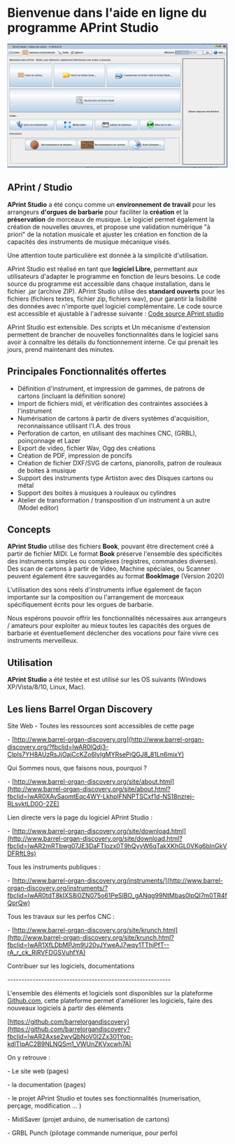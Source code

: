 
Bienvenue dans l'aide en ligne du programme APrint Studio
=========================================================



![Ecran d'accueil](product/firstsc.png)



APrint / Studio
---------------------------

__APrint Studio__ a été conçu comme un **environnement de travail** pour les arrangeurs **d'orgues de barbarie** pour faciliter la **création** et la **préservation** de morceaux de musique. Le logiciel permet également la création de nouvelles œuvres, et propose une validation numérique "à priori" de la notation musicale et ajuster les création en fonction de la capacités des instruments de musique mécanique visés.

Une attention toute particulière est donnée à la simplicité d'utilisation. 

APrint Studio est réalisé en tant que **logiciel Libre**, permettant aux utilisateurs d'adapter le programme en fonction de leurs besoins. Le code source du programme est accessible dans chaque installation, dans le fichier .jar (archive ZIP). APrint Studio utilise des **standard ouverts** pour les fichiers (fichiers textes, fichier zip, fichiers wav), pour garantir la lisibilité des données avec n'importe quel logiciel complémentaire. Le code source est accessible et ajustable à l'adresse suivante : [Code source APrint studio](https://github.com/barrelorgandiscovery/aprintproject)

APrint Studio est extensible. Des scripts et Un mécanisme d'extension permettent de brancher de nouvelles fonctionnalités dans le logiciel sans avoir à connaître les détails du fonctionnement interne. Ce qui prenait les jours, prend maintenant des minutes.


Principales Fonctionnalités offertes
------------------------

- Définition d'instrument, et impression de gammes, de patrons de cartons (incluant la définition sonore)
- Import de fichiers midi, et vérification des contraintes associées à l'instrument
- Numérisation de cartons à partir de divers systèmes d'acquisition, reconnaissance utilisant l'I.A. des trous
- Perforation de carton, en utilisant des machines CNC, (GRBL), poinçonnage et Lazer
- Export de video, fichier Wav, Ogg des créations
- Création de PDF, impression de poncifs
- Création de fichier DXF/SVG de cartons, pianorolls, patron de rouleaux de boites à musique
- Support des instruments type Artiston avec des Disques cartons ou métal
- Support des boites à musiques à rouleaux ou cylindres
- Atelier de transformation / transposition d'un instrument à un autre (Model editor)


Concepts
------------------------

__APrint Studio__ utilise des fichiers __Book__, pouvant être directement créé à partir de fichier MIDI. Le format **Book** préserve l'ensemble des spécificités des instruments simples ou complexes (registres, commandes diverses).
Des scan de cartons à partir de Video, Machine spéciales, ou Scanner peuvent également être sauvegardés au format __BookImage__ (Version 2020)

L'utilisation des sons réels d'instruments influe également de façon importante sur la composition ou l'arrangement de morceaux spécifiquement écrits pour les orgues de barbarie.

Nous espérons pouvoir offrir les fonctionnalités nécessaires aux arrangeurs / amateurs pour exploiter au mieux toutes les capacités des orgues de barbarie et éventuellement déclencher des vocations pour faire vivre ces instruments merveilleux.




Utilisation
-----------

__APrint Studio__ a été testée et est utilisé sur les OS suivants (Windows XP/Vista/8/10, Linux, Mac).



## Les liens Barrel Organ Discovery

Site Web - Toutes les ressources sont accessibles de cette page

\- [http://www.barrel-organ-discovery.org](http://www.barrel-organ-discovery.org/?fbclid=IwAR0lQdj3-ClpIs7YH8AUzRsJjOajCcKZo6lvIgMYRsePiQGJ8_81Ln6mixY)

Qui Sommes nous, que faisons nous, pourquoi ? 

\- [http://www.barrel-organ-discovery.org/site/about.html](http://www.barrel-organ-discovery.org/site/about.html?fbclid=IwAR0XAySaomtEqc4WY-LkhpIFNNPTSCxf1d-NS18nzrej-RLsvktLD0O-2ZE)

Lien directe vers la page du logiciel APrint Studio :

\- [http://www.barrel-organ-discovery.org/site/download.html](http://www.barrel-organ-discovery.org/site/download.html?fbclid=IwAR2mRTbwg07JE3DaFTIozx0T9hQyyW6qTakXKhGL0VKg6blnGkVDFRftL9s)

Tous les instruments publiques :

\- [http://www.barrel-organ-discovery.org/instruments/](http://www.barrel-organ-discovery.org/instruments/?fbclid=IwAR0tdT8kIXS8i0ZN075o61PeSlBO_gANqg99NtMbas0lpQI7m0TR4fQprQw)

Tous les travaux sur les perfos CNC :

\- [http://www.barrel-organ-discovery.org/site/krunch.html](http://www.barrel-organ-discovery.org/site/krunch.html?fbclid=IwAR1XfLDbMPJm9U20vJYweAJ7wqy1TThjPfT--rA_r_ck_RjRVFDGSVuhfYA)

Contribuer sur les logiciels, documentations

\----------------------------------------------------------

L'ensemble des éléments et logiciels sont disponibles sur la plateforme [Github.com](https://l.facebook.com/l.php?u=https%3A%2F%2FGithub.com%2F%3Ffbclid%3DIwAR2_3nar0EsGREoYyh19OIUgz1xWQ4YS1SMXr01SlpUr8A0ouP3gSQNQtFw&h=AT3tqBEv-ax1a2iPR3S1Ytzx14_tunukv04-vseM1q4XXCGpHNLi1K9o1Ak8CWTS1GSCPEA-kFZod1_bOvU7ANZBwtFr5YZLECkIDYyufhx3NbSTXABeoX1jIiB5Qujv2Bafzp61jq6wmDep3w&__tn__=-UK-R&c[0]=AT3Lyp3unTEwenITjcfa8jOm3MPQJL0Ij5jdIqYvKsKugaRHMjPeEsGcfMv3cNR8IDIHcadfMJNLz7u6sw7bgj8CXuSHIHPCcqiH9Oa8c4z8yKzvwNlgZ6fp17Jl0iXGKXHR8K41RHPIP8R0JT-fD8p7hQLCvwX49RvVXfl7AeOfoWVp0g2sF9HoUWqAcFfWK4dw1L9-GQK8LN577OTqfPnRDzHHYUghMg), cette plateforme permet d'améliorer les logiciels, faire des nouveaux logiciels à partir des éléments

[https://github.com/barrelorgandiscovery](https://github.com/barrelorgandiscovery?fbclid=IwAR2Axse2wyQbNoV0l2Zx301Yop-kdlTIpAC2B9NLNQSm1_VWUnZKVxcwh7A)

On y retrouve :

   \- Le site web (pages)

   \- la documentation (pages)

   \- le projet APrint Studio et toutes ses fonctionnalités (numerisation, perçage, modification ... )

   \- MidiSaver (projet arduino, de numerisation de cartons)

   \- GRBL Punch (pilotage commande numerique, pour perfo)

